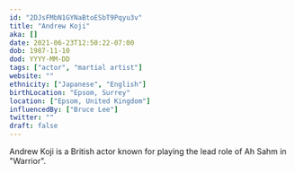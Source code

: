 ```yaml
---
id: "2DJsFMbN1GYNaBtoESbT9Pqyu3v"
title: "Andrew Koji"
aka: []
date: 2021-06-23T12:50:22-07:00
dob: 1987-11-10
dod: YYYY-MM-DD
tags: ["actor", "martial artist"]
website: ""
ethnicity: ["Japanese", "English"]
birthLocation: "Epsom, Surrey"
location: ["Epsom, United Kingdom"]
influencedBy: ["Bruce Lee"]
twitter: ""
draft: false
---
```


Andrew Koji is a British actor known for playing the lead role of Ah Sahm in
"Warrior".
